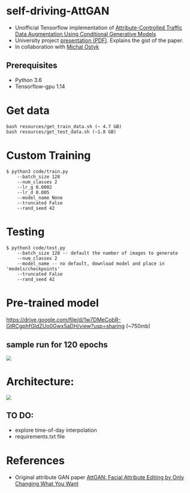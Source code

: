 # self-driving-AttGAN
- Unofficial Tensorflow implementation of [Attribute-Controlled Traffic Data Augmentation Using Conditional Generative Models](docs/attn-gan-data-aug.pdf)
- University project [presentation (PDF)](docs/presentation.pdf). Explains the gist of the paper.
- In collaboration with [Michal Ostyk](https://gitlab.com/ostyk)

## Prerequisites
* Python 3.6
* Tensorflow-gpu 1.14

# Get data

```
bash resources/get_train_data.sh (~ 4.7 GB)
bash resources/get_test_data.sh (~1.8 GB)
```

# Custom Training

```
$ python3 code/train.py
    --batch_size 128
    --num_classes 2
    --lr_g 0.0002
    --lr_d 0.005
    --model_name None
    --truncated False
    --rand_seed 42
```



# Testing

```
$ python3 code/test.py
    --batch_size 128 -- default the number of images to generate
    --num_classes 2
    --model_name -- no default, download model and place in 'models/checkpoints'
    --truncated False
    --rand_seed 42
```

# Pre-trained model
https://drive.google.com/file/d/1w7DMeCobR-GtRCgphfGIdZUo0Gwx5aDH/view?usp=sharing (~750mb)


## sample run for 120 epochs

<img src="docs/training.gif" style="zoom:80%;" />



# Architecture:

 <img src="docs/architecture.png" style="zoom:80%;" />

## TO DO:

- explore time-of-day interpolation
- requirements.txt file

# References

- Original attribute GAN paper  [AttGAN: Facial Attribute Editing by Only Changing What You Want](docs/attn-gan-orig.pdf)
